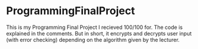 # ProgrammingFinalProject

This is my Programming Final Project I recieved 100/100 for. The code is explained in the comments. But in short, it encrypts and decrypts
user input (with error checking) depending on the algorithm given by the lecturer.
